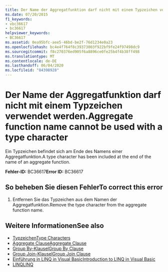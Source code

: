 ```yaml
---
title: Der Name der Aggregatfunktion darf nicht mit einem Typzeichen verwendet werden.
ms.date: 07/20/2015
f1_keywords:
- vbc36617
- bc36617
helpviewer_keywords:
- BC36617
ms.assetid: 0ea95bfc-aee5-46bd-be2f-76d1234e0a23
ms.openlocfilehash: bc4e4f764f8c39373003f922bf9fe24f97498dc9
ms.sourcegitcommit: f8c270376ed905f6a8896ce0fe25b4f4b38ff498
ms.translationtype: MT
ms.contentlocale: de-DE
ms.lasthandoff: 06/04/2020
ms.locfileid: "84398928"
---
```

# <a name="aggregate-function-name-cannot-be-used-with-a-type-character"></a><span data-ttu-id="18c47-102">Der Name der Aggregatfunktion darf nicht mit einem Typzeichen verwendet werden.</span><span class="sxs-lookup"><span data-stu-id="18c47-102">Aggregate function name cannot be used with a type character</span></span>
<span data-ttu-id="18c47-103">Ein Typzeichen befindet sich am Ende des Namens einer Aggregatfunktion.</span><span class="sxs-lookup"><span data-stu-id="18c47-103">A type character has been included at the end of the name of an aggregate function.</span></span>  
  
 <span data-ttu-id="18c47-104">**Fehler-ID:** BC36617</span><span class="sxs-lookup"><span data-stu-id="18c47-104">**Error ID:** BC36617</span></span>  
  
## <a name="to-correct-this-error"></a><span data-ttu-id="18c47-105">So beheben Sie diesen Fehler</span><span class="sxs-lookup"><span data-stu-id="18c47-105">To correct this error</span></span>  
  
1. <span data-ttu-id="18c47-106">Entfernen Sie das Typzeichen aus dem Namen der Aggregatfunktion.</span><span class="sxs-lookup"><span data-stu-id="18c47-106">Remove the type character from the aggregate function name.</span></span>  
  
## <a name="see-also"></a><span data-ttu-id="18c47-107">Weitere Informationen</span><span class="sxs-lookup"><span data-stu-id="18c47-107">See also</span></span>

- [<span data-ttu-id="18c47-108">Typzeichen</span><span class="sxs-lookup"><span data-stu-id="18c47-108">Type Characters</span></span>](../programming-guide/language-features/data-types/type-characters.md)
- [<span data-ttu-id="18c47-109">Aggregate Clause</span><span class="sxs-lookup"><span data-stu-id="18c47-109">Aggregate Clause</span></span>](../language-reference/queries/aggregate-clause.md)
- [<span data-ttu-id="18c47-110">Group By-Klausel</span><span class="sxs-lookup"><span data-stu-id="18c47-110">Group By Clause</span></span>](../language-reference/queries/group-by-clause.md)
- [<span data-ttu-id="18c47-111">Group Join-Klausel</span><span class="sxs-lookup"><span data-stu-id="18c47-111">Group Join Clause</span></span>](../language-reference/queries/group-join-clause.md)
- [<span data-ttu-id="18c47-112">Einführung in LINQ in Visual Basic</span><span class="sxs-lookup"><span data-stu-id="18c47-112">Introduction to LINQ in Visual Basic</span></span>](../programming-guide/language-features/linq/introduction-to-linq.md)
- [<span data-ttu-id="18c47-113">LINQ</span><span class="sxs-lookup"><span data-stu-id="18c47-113">LINQ</span></span>](../programming-guide/language-features/linq/index.md)
